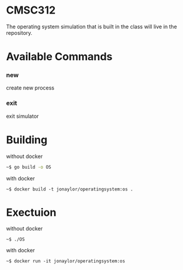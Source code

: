 # CMSC312

The operating system simulation that is built in the class
will live in the repository. 

# Available Commands

### new 
create new process

### exit
exit simulator


# Building 

without docker
```sh
~$ go build -o OS
```

with docker
```
~$ docker build -t jonaylor/operatingsystem:os .
```

# Exectuion

without docker
```
~$ ./OS
```

with docker
```
~$ docker run -it jonaylor/operatingsystem:os
```
